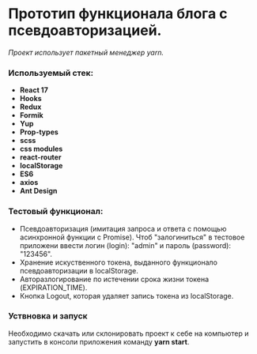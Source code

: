 # Прототип функционала блога с псевдоавторизацией.
_Проект использует пакетный менеджер yarn._

### Используемый стек:
* **React 17**
* **Hooks**
* **Redux**
* **Formik**
* **Yup**
* **Prop-types**
* **scss**
* **css modules**
* **react-router**
* **localStorage**
* **ES6**
* **axios**
* **Ant Design**


### Тестовый функционал:
* Псевдоавторизация (имитация запроса и ответа с помощью асинхронной функции с Promise). Чтоб "залогиниться" в тестовое приложени
ввести логин (login): "admin" и пароль (password): "123456".
* Хранение искуственного токена, выданного функционало псевдоавторизации в localStorage.
* Авторазлогирование по истечении срока жизни токена (EXPIRATION_TIME).
* Кнопка Logout, которая удаляет запись токена из localStorage.


### Уствновка и запуск
Необходимо скачать или склонировать проект к себе на компьютер и запустить в консоли приложения команду **yarn start**.
